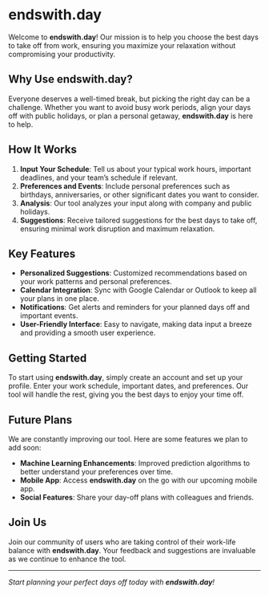 # endswith.day

Welcome to **endswith.day**! Our mission is to help you choose the best days to take off from work, ensuring you maximize your relaxation without compromising your productivity.

## Why Use endswith.day?

Everyone deserves a well-timed break, but picking the right day can be a challenge. Whether you want to avoid busy work periods, align your days off with public holidays, or plan a personal getaway, **endswith.day** is here to help.

## How It Works

1. **Input Your Schedule**: Tell us about your typical work hours, important deadlines, and your team’s schedule if relevant.
2. **Preferences and Events**: Include personal preferences such as birthdays, anniversaries, or other significant dates you want to consider.
3. **Analysis**: Our tool analyzes your input along with company and public holidays.
4. **Suggestions**: Receive tailored suggestions for the best days to take off, ensuring minimal work disruption and maximum relaxation.

## Key Features

- **Personalized Suggestions**: Customized recommendations based on your work patterns and personal preferences.
- **Calendar Integration**: Sync with Google Calendar or Outlook to keep all your plans in one place.
- **Notifications**: Get alerts and reminders for your planned days off and important events.
- **User-Friendly Interface**: Easy to navigate, making data input a breeze and providing a smooth user experience.

## Getting Started

To start using **endswith.day**, simply create an account and set up your profile. Enter your work schedule, important dates, and preferences. Our tool will handle the rest, giving you the best days to enjoy your time off.

## Future Plans

We are constantly improving our tool. Here are some features we plan to add soon:
- **Machine Learning Enhancements**: Improved prediction algorithms to better understand your preferences over time.
- **Mobile App**: Access **endswith.day** on the go with our upcoming mobile app.
- **Social Features**: Share your day-off plans with colleagues and friends.

## Join Us

Join our community of users who are taking control of their work-life balance with **endswith.day**. Your feedback and suggestions are invaluable as we continue to enhance the tool.

---

*Start planning your perfect days off today with **endswith.day**!*

